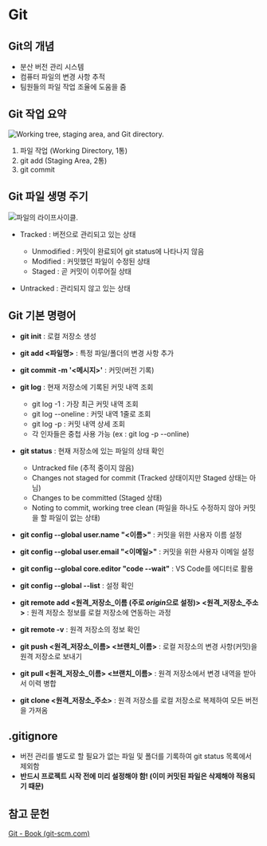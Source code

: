 # Git
## Git의 개념
- 분산 버전 관리 시스템
- 컴퓨터 파일의 변경 사항 추적
- 팀원들의 파일 작업 조율에 도움을 줌

## Git 작업 요약

![Working tree, staging area, and Git directory.](https://git-scm.com/book/en/v2/images/areas.png)

1. 파일 작업 (Working Directory, 1통)
2. git add (Staging Area, 2통)
3. git commit 

## Git 파일 생명 주기

![파일의 라이프사이클.](https://git-scm.com/book/en/v2/images/lifecycle.png)

- Tracked : 버전으로 관리되고 있는 상태
  - Unmodified : 커밋이 완료되어 git status에 나타나지 않음
  - Modified : 커밋했던 파일이 수정된 상태
  - Staged : 곧 커밋이 이루어질 상태

- Untracked : 관리되지 않고 있는 상태

## Git 기본 명령어

- **git init** : 로컬 저장소 생성
- **git add <파일명>** : 특정 파일/폴더의 변경 사항 추가
- **git commit -m '<메시지>'** : 커밋(버전 기록)

- **git log** : 현재 저장소에 기록된 커밋 내역 조회
  - git log -1 : 가장 최근 커밋 내역 조회
  - git log --oneline : 커밋 내역 1줄로 조회
  - git log -p : 커밋 내역 상세 조회
  - 각 인자들은 중첩 사용 가능 (ex : git log -p --online)

- **git status** : 현재 저장소에 있는 파일의 상태 확인
  - Untracked file (추적 중이지 않음)
  - Changes not staged for commit (Tracked 상태이지만 Staged 상태는 아님)
  - Changes to be committed (Staged 상태)
  - Noting to commit, working tree clean (파일을 하나도 수정하지 않아 커밋을 할 파일이 없는 상태)

- **git config --global user.name "<이름>"** : 커밋을 위한 사용자 이름 설정
- **git config --global user.email "<이메일>"** : 커밋을 위한 사용자 이메일 설정
- **git config --global core.editor "code --wait"** : VS Code를 에디터로 활용
- **git config --global --list** : 설정 확인

- **git remote add <원격\_저장소\_이름 (주로 *origin*으로 설정)> <원격\_저장소\_주소>** : 원격 저장소 정보를 로컬 저장소에 연동하는 과정
- **git remote -v** : 원격 저장소의 정보 확인
- **git push <원격\_저장소\_이름> <브랜치\_이름>** : 로컬 저장소의 변경 사항(커밋)을 원격 저장소로 보내기
- **git pull  <원격\_저장소\_이름> <브랜치\_이름>** : 원격 저장소에서 변경 내역을 받아서 이력 병합
- **git clone <원격\_저장소\_주소>** : 원격 저장소를 로컬 저장소로 복제하여 모든 버전을 가져옴

## .gitignore

- 버전 관리를 별도로 할 필요가 없는 파일 및 폴더를 기록하여 git status 목록에서 제외함
- **반드시 프로젝트 시작 전에 미리 설정해야 함! (이미 커밋된 파일은 삭제해야 적용되기 때문)**

## 참고 문헌

[Git - Book (git-scm.com)](https://git-scm.com/book/ko/v2)